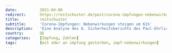 ```yaml
---
date:          2021-04-06
redirect:      https://reitschuster.de/post/corona-impfungen-nebenwirkungen-steigen-um-61/
title:         reitschuster
subtitle:      'Corona-Impfungen: Nebenwirkungen steigen um 61%'
description:   'Eine Analyse des 8. Sicherheitsberichts des Paul-Ehrlich-Instituts. Ein Vergleich mit den Zahlen der Nebenwirkungen bei der Schweinegrippe-Impfung 2009/2010 zeigt Beunruhigendes. GASTBEITRAG.'
country:       DE
categories:    [Impfung, Zahlen]
tags:          [mit oder an impfung gestorben, impf-nebenwirkungen]
---
```

